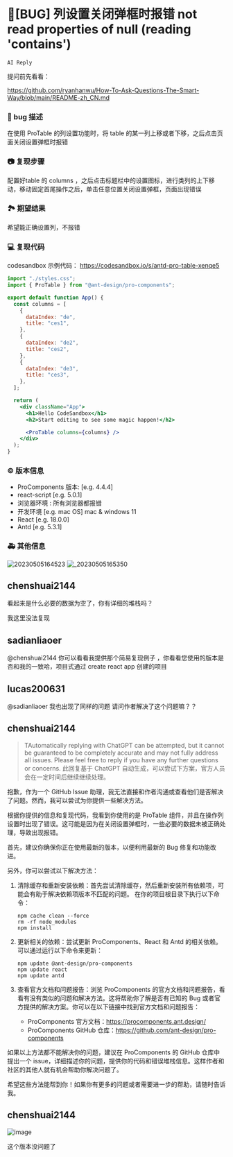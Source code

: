 # 🐛[BUG] 列设置关闭弹框时报错 not read properties of null (reading 'contains')

`AI Reply`

提问前先看看：

https://github.com/ryanhanwu/How-To-Ask-Questions-The-Smart-Way/blob/main/README-zh_CN.md

### 🐛 bug 描述

在使用 ProTable 的列设置功能时，将 table 的某一列上移或者下移，之后点击页面关闭设置弹框时报错

### 📷 复现步骤

配置好table 的 columns ，之后点击标题栏中的设置图标，进行类列的上下移动，移动固定首尾操作之后，单击任意位置关闭设置弹框，页面出现错误

### 🏞 期望结果

希望能正确设置列，不报错

### 💻 复现代码

codesandbox 示例代码： https://codesandbox.io/s/antd-pro-table-xenqe5

```jsx
import "./styles.css";
import { ProTable } from "@ant-design/pro-components";

export default function App() {
  const columns = [
    {
      dataIndex: "de",
      title: "ces1",
    },
    {
      dataIndex: "de2",
      title: "ces2",
    },
    {
      dataIndex: "de3",
      title: "ces3",
    },
  ];

  return (
    <div className="App">
      <h1>Hello CodeSandbox</h1>
      <h2>Start editing to see some magic happen!</h2>

      <ProTable columns={columns} />
    </div>
  );
}
```

### © 版本信息

- ProComponents 版本: [e.g. 4.4.4]
- react-script [e.g. 5.0.1]
- 浏览器环境 : 所有浏览器都报错
- 开发环境 [e.g. mac OS] mac & windows 11
- React [e.g. 18.0.0]
- Antd [e.g. 5.3.1]

### 🚑 其他信息

![20230505164523](https://user-images.githubusercontent.com/24228407/236414514-6d452c4f-247d-4385-9843-f1f2ed77c136.png)
![_20230505165350](https://user-images.githubusercontent.com/24228407/236416184-2168969a-87c9-4709-958e-fd0c22ab64b8.png)

## chenshuai2144

看起来是什么必要的数据为空了，你有详细的堆栈吗？

我这里没法复现

## sadianliaoer

@chenshuai2144 你可以看看我提供那个简易复现例子 ，你看看您使用的版本是否和我的一致哈，项目式通过 create react app 创建的项目

## lucas200631

@sadianliaoer 我也出现了同样的问题 请问作者解决了这个问题嘛？？

## chenshuai2144

> TAutomatically replying with ChatGPT can be attempted, but it cannot be guaranteed to be completely accurate and may not fully address all issues. Please feel free to reply if you have any further questions or concerns.
> 此回复基于 ChatGPT 自动生成，可以尝试下方案，官方人员会在一定时间后继续继续处理。

抱歉，作为一个 GitHub Issue 助理，我无法直接和作者沟通或查看他们是否解决了问题。然而，我可以尝试为你提供一些解决方法。

根据你提供的信息和复现代码，我看到你使用的是 ProTable 组件，并且在操作列设置时出现了错误。这可能是因为在关闭设置弹框时，一些必要的数据未被正确处理，导致出现报错。

首先，建议你确保你正在使用最新的版本，以便利用最新的 Bug 修复和功能改进。

另外，你可以尝试以下解决方法：

1. 清除缓存和重新安装依赖：首先尝试清除缓存，然后重新安装所有依赖项，可能会有助于解决依赖项版本不匹配的问题。
   在你的项目根目录下执行以下命令：

   ```
   npm cache clean --force
   rm -rf node_modules
   npm install
   ```

2. 更新相关的依赖：尝试更新 ProComponents、React 和 Antd 的相关依赖。可以通过运行以下命令来更新：

   ```
   npm update @ant-design/pro-components
   npm update react
   npm update antd
   ```

3. 查看官方文档和问题报告：浏览 ProComponents 的官方文档和问题报告，看看有没有类似的问题和解决方法。这将帮助你了解是否有已知的 Bug 或者官方提供的解决方案。你可以在以下链接中找到官方文档和问题报告：

   - ProComponents 官方文档：https://procomponents.ant.design/
   - ProComponents GitHub 仓库：https://github.com/ant-design/pro-components

如果以上方法都不能解决你的问题，建议在 ProComponents 的 GitHub 仓库中提出一个 issue，详细描述你的问题，提供你的代码和错误堆栈信息。这样作者和社区的其他人就有机会帮助你解决问题了。

希望这些方法能帮到你！如果你有更多的问题或者需要进一步的帮助，请随时告诉我。

## chenshuai2144

![image](https://github.com/ant-design/pro-components/assets/8186664/da990562-ebc0-4106-aa2a-3a1ad8b34901)

这个版本没问题了
